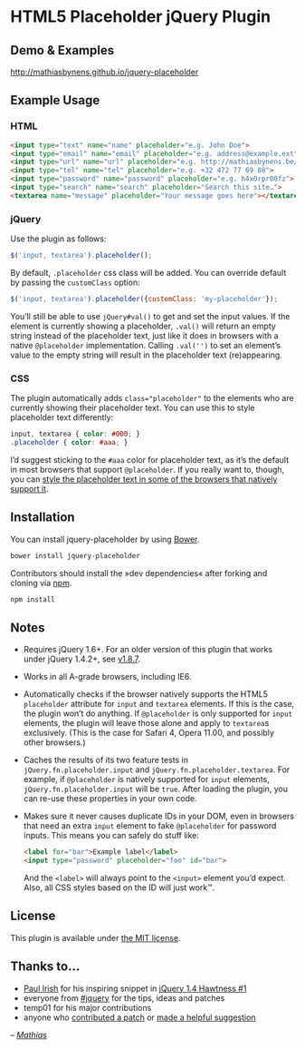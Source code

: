 # HTML5 Placeholder jQuery Plugin

## Demo & Examples

http://mathiasbynens.github.io/jquery-placeholder

## Example Usage

### HTML

```html
<input type="text" name="name" placeholder="e.g. John Doe">
<input type="email" name="email" placeholder="e.g. address@example.ext">
<input type="url" name="url" placeholder="e.g. http://mathiasbynens.be/">
<input type="tel" name="tel" placeholder="e.g. +32 472 77 69 88">
<input type="password" name="password" placeholder="e.g. h4x0rpr00fz">
<input type="search" name="search" placeholder="Search this site…">
<textarea name="message" placeholder="Your message goes here"></textarea>
```

### jQuery

Use the plugin as follows:

```js
$('input, textarea').placeholder();
```

By default, `.placeholder` css class will be added. You can override default by passing the `customClass` option:
```js
$('input, textarea').placeholder({customClass: 'my-placeholder'});
```

You’ll still be able to use `jQuery#val()` to get and set the input values. If the element is currently showing a placeholder, `.val()` will return an empty string instead of the placeholder text, just like it does in browsers with a native `@placeholder` implementation. Calling `.val('')` to set an element’s value to the empty string will result in the placeholder text (re)appearing.

### CSS

The plugin automatically adds `class="placeholder"` to the elements who are currently showing their placeholder text. You can use this to style placeholder text differently:

```css
input, textarea { color: #000; }
.placeholder { color: #aaa; }
```

I’d suggest sticking to the `#aaa` color for placeholder text, as it’s the default in most browsers that support `@placeholder`. If you really want to, though, you can [style the placeholder text in some of the browsers that natively support it](http://stackoverflow.com/questions/2610497/change-an-inputs-html5-placeholder-color-with-css/2610741#2610741).

## Installation

You can install jquery-placeholder by using [Bower](http://bower.io).

```bash
bower install jquery-placeholder
```

Contributors should install the »dev dependencies« after forking and cloning via [npm](https://www.npmjs.com/).

```bash
npm install
```

## Notes

* Requires jQuery 1.6+. For an older version of this plugin that works under jQuery 1.4.2+, see [v1.8.7](https://github.com/mathiasbynens/jquery-placeholder/tree/v1.8.7).
* Works in all A-grade browsers, including IE6.
* Automatically checks if the browser natively supports the HTML5 `placeholder` attribute for `input` and `textarea` elements. If this is the case, the plugin won’t do anything. If `@placeholder` is only supported for `input` elements, the plugin will leave those alone and apply to `textarea`s exclusively. (This is the case for Safari 4, Opera 11.00, and possibly other browsers.)
* Caches the results of its two feature tests in `jQuery.fn.placeholder.input` and `jQuery.fn.placeholder.textarea`. For example, if `@placeholder` is natively supported for `input` elements, `jQuery.fn.placeholder.input` will be `true`. After loading the plugin, you can re-use these properties in your own code.
* Makes sure it never causes duplicate IDs in your DOM, even in browsers that need an extra `input` element to fake `@placeholder` for password inputs. This means you can safely do stuff like:

    ```html
    <label for="bar">Example label</label>
    <input type="password" placeholder="foo" id="bar">
    ```

    And the `<label>` will always point to the `<input>` element you’d expect. Also, all CSS styles based on the ID will just work™.

## License

This plugin is available under [the MIT license](http://mths.be/mit).

## Thanks to…

* [Paul Irish](http://paulirish.com/) for his inspiring snippet in [jQuery 1.4 Hawtness #1](http://jquery14.com/day-05/jquery-1-4-hawtness-1-with-paul-irish)
* everyone from [#jquery](http://webchat.freenode.net/?channels=jquery) for the tips, ideas and patches
* temp01 for his major contributions
* anyone who [contributed a patch](https://github.com/mathiasbynens/jquery-placeholder/contributors) or [made a helpful suggestion](https://github.com/mathiasbynens/jquery-placeholder/issues)

_– [Mathias](http://mathiasbynens.be/)_
